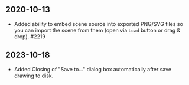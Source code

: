 ## 2020-10-13

- Added ability to embed scene source into exported PNG/SVG files so you can import the scene from them (open via `Load` button or drag & drop). #2219

## 2023-10-18

- Added Closing of "Save to..." dialog box automatically after save drawing to disk.

